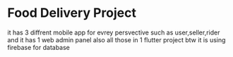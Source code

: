 # Food Delivery Project
 it has 3 diffrent mobile app for evrey persvective such as user,seller,rider and it has 1 web admin panel also all those in 1 flutter project btw it is using firebase for database 
